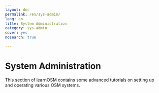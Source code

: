 ```yaml
---
layout: doc
permalink: /en/sys-admin/
lang: en
title: System Administration
category: sys-admin
cover: yes
nosearch: true

---
```


System Administration
=====================

This section of learnOSM contains some advanced tutorials on
setting up and operating various OSM systems.